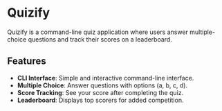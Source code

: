 # Quizify

Quizify is a command-line quiz application where users answer multiple-choice questions and track their scores on a leaderboard.

## Features

- **CLI Interface**: Simple and interactive command-line interface.
- **Multiple Choice**: Answer questions with options (a, b, c, d).
- **Score Tracking**: See your score after completing the quiz.
- **Leaderboard**: Displays top scorers for added competition.
